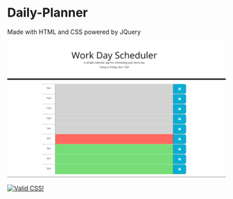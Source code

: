 # Daily-Planner

Made with HTML and CSS powered by JQuery

![image](https://raw.githubusercontent.com/BrockThigpen/Daily-Planner/master/assets/images/demo.png)


<p>
<a href="http://jigsaw.w3.org/css-validator/check/referer">
    <img style="border:0;width:88px;height:31px"
        src="http://jigsaw.w3.org/css-validator/images/vcss-blue"
        alt="Valid CSS!" />
    </a>
</p>
